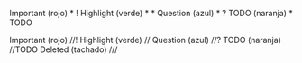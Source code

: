 Important (rojo) * !
Highlight (verde) * *
Question (azul) * ?
TODO (naranja) * TODO

Important (rojo) //!
Highlight (verde) //
Question (azul) //?
TODO (naranja) //TODO
Deleted (tachado) ///